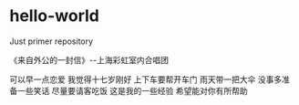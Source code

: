 # hello-world
Just primer repository

《来自外公的一封信》--上海彩虹室内合唱团

可以早一点恋爱 我觉得十七岁刚好
上下车要帮开车门 雨天带一把大伞
没事多准备一些笑话 尽量要请客吃饭
这是我的一些经验 希望能对你有所帮助

